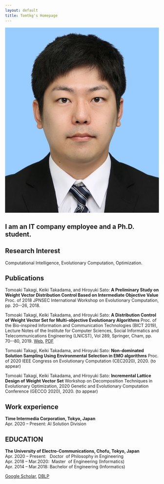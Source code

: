 ```yaml
---
layout: default
title: Tomtkg's Homepage
---
```


<img class="profile-picture" src="myface.jpg">

## I am an IT company employee and a Ph.D. student.

## Research Interest

Computational Intelligence, Evolutionary Computation, Optimization.

## Publications
Tomoaki Takagi, Keiki Takadama, and Hiroyuki Sato: **A Preliminary Study on Weight Vector Distribution Control Based on Intermediate Objective Value** Proc. of 2018 JPNSEC International Workshop on Evolutionary Computation, pp. 20--26, 2018.

Tomoaki Takagi, Keiki Takadama, and Hiroyuki Sato: **A Distribution Control of Weight Vector Set for Multi-objective Evolutionary Algorithms** Proc. of the Bio-inspired Information and Communication Technologies (BICT 2019), Lecture Notes of the Institute for Computer Sciences, Social Informatics and Telecommunications Engineering (LNICST), Vol 289, Springer, Cham, pp. 70--80, 2019. [Web](https://link.springer.com/chapter/10.1007%2F978-3-030-24202-2_6), [PDF](https://link.springer.com/content/pdf/10.1007%2F978-3-030-24202-2_6.pdf)

Tomoaki Takagi, Keiki Takadama, and Hiroyuki Sato: **Non-dominated Solution Sampling Using Environmental Selection in EMO algorithms** Proc. of 2020 IEEE Congress on Evolutionary Computation (CEC2020), 2020. (to appear)

Tomoaki Takagi, Keiki Takadama, and Hiroyuki Sato: **Incremental Lattice Design of Weight Vector Set** Workshop on Decomposition Techniques in Evolutionary Optimization, 2020 Genetic and Evolutionary Computation Conference (GECCO 2020), 2020. (to appear)

## Work experience
**Time Intermedia Corporation, Tokyo, Japan**  
Apr. 2020 – Present: AI Solution Division  

## EDUCATION
**The University of Electro-Communications, Chofu, Tokyo, Japan**  
Apr. 2020 – Present: &nbsp;&nbsp;Doctor &nbsp;of Philosophy in Engineering  
Apr. 2018 – Mar.2020: &nbsp;Master &nbsp;of Engineering (Informatics)  
Apr. 2014 – Mar.2018: Bachelor of Engineering (Informatics)

[Google Scholar](https://scholar.google.co.jp/citations?user=jsYC8NMAAAAJ), [DBLP](https://dblp.uni-trier.de/pers/hd/t/Takagi:Tomoaki)
